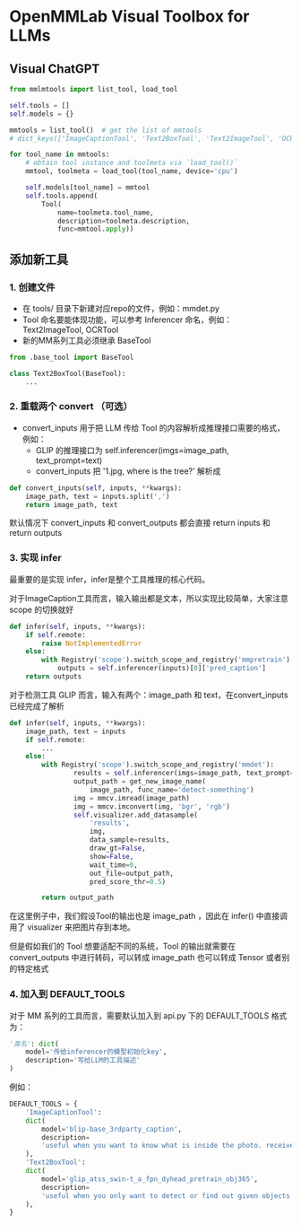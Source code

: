 # OpenMMLab Visual Toolbox for LLMs

## Visual ChatGPT

```Python
from mmlmtools import list_tool, load_tool

self.tools = []
self.models = {}

mmtools = list_tool()  # get the list of mmtools
# dict_keys(['ImageCaptionTool', 'Text2BoxTool', 'Text2ImageTool', 'OCRTool'])

for tool_name in mmtools:
    # obtain tool instance and toolmeta via `load_tool()`
    mmtool, toolmeta = load_tool(tool_name, device='cpu')  

    self.models[tool_name] = mmtool
    self.tools.append(
        Tool(
            name=toolmeta.tool_name,
            description=toolmeta.description,
            func=mmtool.apply))
```

## 添加新工具
### 1. 创建文件

- 在 tools/ 目录下新建对应repo的文件，例如：mmdet.py
- Tool 命名要能体现功能，可以参考 Inferencer 命名，例如：Text2ImageTool, OCRTool
- 新的MM系列工具必须继承 BaseTool

```Python
from .base_tool import BaseTool

class Text2BoxTool(BaseTool):
    ...
```

### 2. 重载两个 convert （可选）

- convert_inputs 用于把 LLM 传给 Tool 的内容解析成推理接口需要的格式，例如：
  - GLIP 的推理接口为 self.inferencer(imgs=image_path, text_prompt=text)
  - convert_inputs 把 '1.jpg, where is the tree?' 解析成
```Python
def convert_inputs(self, inputs, **kwargs):
    image_path, text = inputs.split(',')
    return image_path, text
```

默认情况下 convert_inputs 和 convert_outputs 都会直接 return inputs 和 return outputs


### 3. 实现 infer

最重要的是实现 infer，infer是整个工具推理的核心代码。

对于ImageCaption工具而言，输入输出都是文本，所以实现比较简单，大家注意 scope 的切换就好
```python
def infer(self, inputs, **kwargs):
    if self.remote:
        raise NotImplementedError
    else:
        with Registry('scope').switch_scope_and_registry('mmpretrain'):
            outputs = self.inferencer(inputs)[0]['pred_caption']
    return outputs
```

对于检测工具 GLIP 而言，输入有两个：image_path 和 text，在convert_inputs已经完成了解析

```Python
def infer(self, inputs, **kwargs):
    image_path, text = inputs
    if self.remote:
        ...
    else:
        with Registry('scope').switch_scope_and_registry('mmdet'):
                results = self.inferencer(imgs=image_path, text_prompt=text)
                output_path = get_new_image_name(
                    image_path, func_name='detect-something')
                img = mmcv.imread(image_path)
                img = mmcv.imconvert(img, 'bgr', 'rgb')
                self.visualizer.add_datasample(
                    'results',
                    img,
                    data_sample=results,
                    draw_gt=False,
                    show=False,
                    wait_time=0,
                    out_file=output_path,
                    pred_score_thr=0.5)

        return output_path
```

在这里例子中，我们假设Tool的输出也是 image_path ，因此在 infer() 中直接调用了 visualizer 来把图片存到本地。

但是假如我们的 Tool 想要适配不同的系统，Tool 的输出就需要在 convert_outputs 中进行转码，可以转成 image_path 也可以转成 Tensor 或者别的特定格式

### 4. 加入到 DEFAULT_TOOLS
对于 MM 系列的工具而言，需要默认加入到 api.py 下的 DEFAULT_TOOLS
格式为：
```python
'类名': dict(
    model='传给inferencer的模型初始化key',
    description='写给LLM的工具描述'
)
```
例如：
```python
DEFAULT_TOOLS = {
    'ImageCaptionTool':
    dict(
        model='blip-base_3rdparty_caption',
        description=
        'useful when you want to know what is inside the photo. receives image_path as input. The input to this tool should be a string, representing the image_path. '  # noqa
    ),
    'Text2BoxTool':
    dict(
        model='glip_atss_swin-t_a_fpn_dyhead_pretrain_obj365',
        description=
        'useful when you only want to detect or find out given objects in the picture. The input to this tool should be a comma separated string of two, representing the image_path, the text description of the object to be found'  # noqa
    ),
}
```
